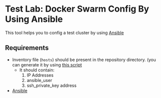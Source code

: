 # Test Lab: Docker Swarm Config By Using Ansible
This tool helps you to config a test cluster by using [Ansible](https://www.ansible.com)

## Requirements
- Inventory file (`hosts`) should be present in the repository directory. (you can generate it by using [this script](../../infrastructures/create-cluster-by-vagrant/ansible_inventory.sh)
    - It should contain:
        1. IP Addresses
        2. ansible\_user
        3. ssh\_private\_key address
- [Ansible](https://www.ansible.com)

